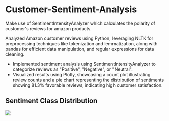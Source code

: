 # Customer-Sentiment-Analysis

<p>Make use of SentimentIntensityAnalyzer which calculates the polarity of customer's reviews for amazon products.</p>

<p>Analyzed Amazon customer reviews using Python, leveraging NLTK for preprocessing techniques like tokenization and lemmatization, along with pandas for efficient data manipulation, and regular expressions for data cleaning.</p>

<ul>
  <li>Implemented sentiment analysis using SentimentIntensityAnalyzer to categorize reviews as "Positive", "Negative", or "Neutral".</li>
  <li>Visualized results using Plotly, showcasing a count plot illustrating review counts and a pie chart representing the distribution of sentiments showing 81.3% favorable reviews, indicating high customer satisfaction.</li>
</ul>

<h2>Sentiment Class Distribution</h2>
<img src="https://github.com/eknathmali/Customer-Sentiment-Analysis/assets/89828172/15c8ccbb-9971-4f55-826d-20b2aee207a4">
